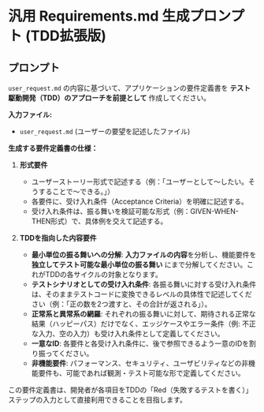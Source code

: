 # 汎用 Requirements.md 生成プロンプト (TDD拡張版)

## プロンプト

`user_request.md` の内容に基づいて、アプリケーションの要件定義書を **テスト駆動開発（TDD）のアプローチを前提として** 作成してください。

**入力ファイル:**
- `user_request.md` (ユーザーの要望を記述したファイル)

**生成する要件定義書の仕様：**

1.  **形式要件**
    *   ユーザーストーリー形式で記述する（例：「ユーザーとして〜したい。そうすることで〜できる。」）
    *   各要件に、受け入れ条件（Acceptance Criteria）を明確に記述する。
    *   受け入れ条件は、振る舞いを検証可能な形式（例：GIVEN-WHEN-THEN形式）で、具体例を交えて記述する。

2.  **TDDを指向した内容要件**
    *   **最小単位の振る舞いへの分解**: **入力ファイルの内容**を分析し、機能要件を **独立してテスト可能な最小単位の振る舞い** にまで分解してください。これがTDDの各サイクルの対象となります。
    *   **テストシナリオとしての受け入れ条件**: 各振る舞いに対する受け入れ条件は、そのままテストコードに変換できるレベルの具体性で記述してください（例：「正の数を2つ渡すと、その合計が返される」）。
    *   **正常系と異常系の網羅**: それぞれの振る舞いに対して、期待される正常な結果（ハッピーパス）だけでなく、エッジケースやエラー条件（例: 不正な入力、空の入力）も受け入れ条件として定義してください。
    *   **一意なID**: 各要件と各受け入れ条件に、後で参照できるよう一意のIDを割り振ってください。
    *   **非機能要件**: パフォーマンス、セキュリティ、ユーザビリティなどの非機能要件も、可能であれば観測・テスト可能な形で定義してください。

この要件定義書は、開発者が各項目をTDDの「Red（失敗するテストを書く）」ステップの入力として直接利用できることを目指します。